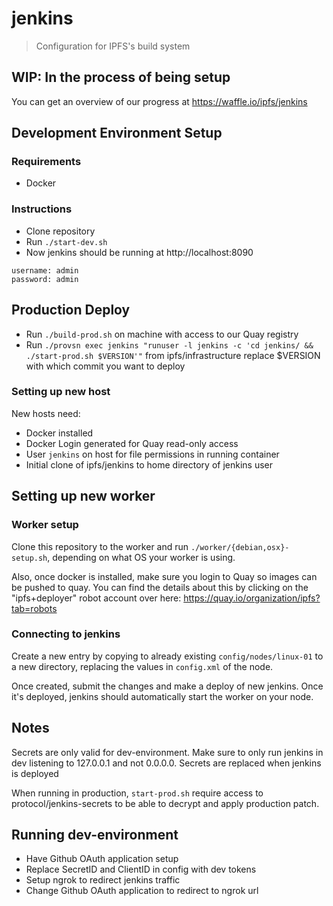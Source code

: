# jenkins
> Configuration for IPFS's build system

## WIP: In the process of being setup

You can get an overview of our progress at https://waffle.io/ipfs/jenkins

## Development Environment Setup

### Requirements

* Docker

### Instructions

* Clone repository
* Run `./start-dev.sh`
* Now jenkins should be running at http://localhost:8090

```
username: admin
password: admin
```

## Production Deploy

- Run `./build-prod.sh` on machine with access to our Quay registry
- Run `./provsn exec jenkins "runuser -l jenkins -c 'cd jenkins/ && ./start-prod.sh $VERSION'"` from ipfs/infrastructure
	replace $VERSION with which commit you want to deploy

### Setting up new host

New hosts need:

- Docker installed
- Docker Login generated for Quay read-only access
- User `jenkins` on host for file permissions in running container
- Initial clone of ipfs/jenkins to home directory of jenkins user

## Setting up new worker

### Worker setup

Clone this repository to the worker and run `./worker/{debian,osx}-setup.sh`,
depending on what OS your worker is using.

Also, once docker is installed, make sure you login to Quay so images can be
pushed to quay. You can find the details about this by clicking on the "ipfs+deployer"
robot account over here: https://quay.io/organization/ipfs?tab=robots

### Connecting to jenkins

Create a new entry by copying to already existing `config/nodes/linux-01` to
a new directory, replacing the values in `config.xml` of the node.

Once created, submit the changes and make a deploy of new jenkins. Once it's
deployed, jenkins should automatically start the worker on your node.

## Notes

Secrets are only valid for dev-environment. Make sure to only run jenkins in dev
listening to 127.0.0.1 and not 0.0.0.0. Secrets are replaced when jenkins is deployed

When running in production, `start-prod.sh` require access to protocol/jenkins-secrets
to be able to decrypt and apply production patch.

## Running dev-environment

* Have Github OAuth application setup
* Replace SecretID and ClientID in config with dev tokens
* Setup ngrok to redirect jenkins traffic
* Change Github OAuth application to redirect to ngrok url
